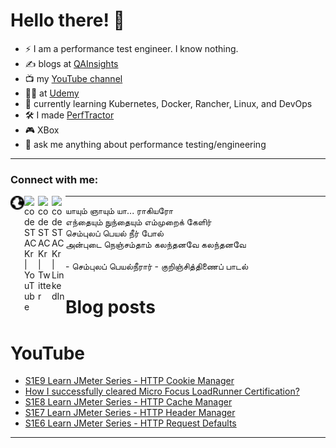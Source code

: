 # Hello there! 👋

* ⚡ I am a performance test engineer. I know nothing.  
* ✍️ blogs at [QAInsights](https://qainsights.com)  
* 📺 my [YouTube channel](https://www.youtube.com/qainsights)  
* 👨‍🏫 at [Udemy](https://www.udemy.com/user/naveenkumarnamachivayam/)  
* 🌱 currently learning Kubernetes, Docker, Rancher, Linux, and DevOps  
* 🛠 I made [PerfTractor](https://perftractor.xyz)
* 🎮 XBox  
* 💬 ask me anything about performance testing/engineering

---

### Connect with me:

[<img align="left" alt="codeSTACKr.com" width="22px" src="https://raw.githubusercontent.com/iconic/open-iconic/master/svg/globe.svg" />][website]
[<img align="left" alt="codeSTACKr | YouTube" width="22px" src="https://cdn.jsdelivr.net/npm/simple-icons@v3/icons/youtube.svg" />][youtube]
[<img align="left" alt="codeSTACKr | Twitter" width="22px" src="https://cdn.jsdelivr.net/npm/simple-icons@v3/icons/twitter.svg" />][twitter]
[<img align="left" alt="codeSTACKr | LinkedIn" width="22px" src="https://cdn.jsdelivr.net/npm/simple-icons@v3/icons/linkedin.svg" />][linkedin]

---

<p style="text-align: left">
யாயும் ஞாயும் யா... ராகியரோ  <br>
எந்தையும் நுந்தையும் எம்முறைக் கேளிர்  <br>
செம்புலப் பெயல் நீர் போல்  <br>
அன்புடை நெஞ்சம்தாம் கலந்தனவே கலந்தனவே  <br><br>
- செம்புலப் பெயல்நீரார் - குறிஞ்சித்திணைப் பாடல்  
</p>

# Blog posts
<!-- BLOG-POST-LIST:START -->
<!-- BLOG-POST-LIST:END -->

# YouTube
<!-- YOUTUBE:START -->
- [S1E9 Learn JMeter Series - HTTP Cookie Manager](https://www.youtube.com/watch?v=CbAUpTSwwrg)
- [How I successfully cleared Micro Focus LoadRunner Certification?](https://www.youtube.com/watch?v=6ZYszrKfaCg)
- [S1E8 Learn JMeter Series - HTTP Cache Manager](https://www.youtube.com/watch?v=_KBHytyqXlk)
- [S1E7 Learn JMeter Series - HTTP Header Manager](https://www.youtube.com/watch?v=2zvfnTaMeuM)
- [S1E6 Learn JMeter Series - HTTP Request Defaults](https://www.youtube.com/watch?v=BvbspEX4IXA)
<!-- YOUTUBE:END -->

---

[website]: https://qainsights.com
[twitter]: https://twitter.com/qainsights
[youtube]: https://youtube.com/qainsights
[linkedin]: https://linkedin.com/in/naveenkumarn
